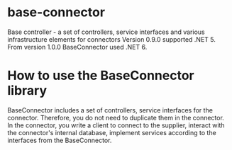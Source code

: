 # base-connector
Base controller - a set of controllers, service interfaces and various infrastructure elements for connectors
Version 0.9.0 supported .NET 5. From version 1.0.0 BaseConnector used .NET 6.

# How to use the BaseConnector library

BaseConnector includes a set of controllers, service interfaces for the connector. Therefore, you do not need to duplicate them in the connector. In the connector, you write a client to connect to the supplier, interact with the connector's internal database, implement services according to the interfaces from the BaseConnector.
